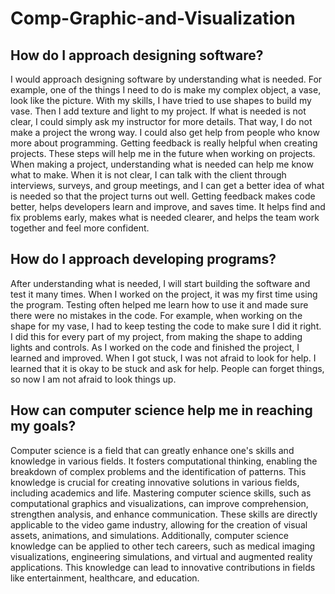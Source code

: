 # Comp-Graphic-and-Visualization
## How do I approach designing software?
I would approach designing software by understanding what is needed. For example, one of the things I need to do is make my complex object, a vase, look like the picture. With my skills, I have tried to use shapes to build my vase. Then I add texture and light to my project. If what is needed is not clear, I could simply ask my instructor for more details. That way, I do not make a project the wrong way. I could also get help from people who know more about programming. Getting feedback is really helpful when creating projects. These steps will help me in the future when working on projects. When making a project, understanding what is needed can help me know what to make. When it is not clear, I can talk with the client through interviews, surveys, and group meetings, and I can get a better idea of what is needed so that the project turns out well. Getting feedback makes code better, helps developers learn and improve, and saves time. It helps find and fix problems early, makes what is needed clearer, and helps the team work together and feel more confident.


## How do I approach developing programs?
  After understanding what is needed, I will start building the software and test it many times. When I worked on the project, it was my first time using the program. Testing often helped me learn how to use it and made sure there were no mistakes in the code. For example, when working on the shape for my vase, I had to keep testing the code to make sure I did it right. I did this for every part of my project, from making the shape to adding lights and controls. As I worked on the code and finished the project, I learned and improved. When I got stuck, I was not afraid to look for help. I learned that it is okay to be stuck and ask for help. People can forget things, so now I am not afraid to look things up.



## How can computer science help me in reaching my goals?
  Computer science is a field that can greatly enhance one's skills and knowledge in various fields. It fosters computational thinking, enabling the breakdown of complex problems and the identification of patterns. This knowledge is crucial for creating innovative solutions in various fields, including academics and life. Mastering computer science skills, such as computational graphics and visualizations, can improve comprehension, strengthen analysis, and enhance communication. These skills are directly applicable to the video game industry, allowing for the creation of visual assets, animations, and simulations. Additionally, computer science knowledge can be applied to other tech careers, such as medical imaging visualizations, engineering simulations, and virtual and augmented reality applications. This knowledge can lead to innovative contributions in fields like entertainment, healthcare, and education.
